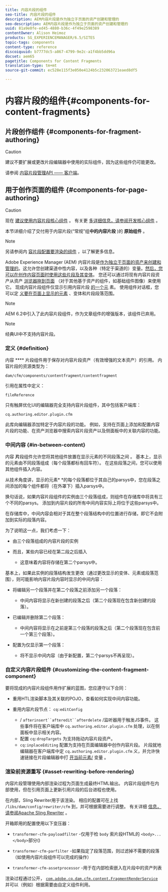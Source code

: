 ```yaml
---
title: 内容片段的组件
seo-title: 内容片段的组件
description: AEM内容片段是作为独立于页面的资产创建和管理的
seo-description: AEM内容片段是作为独立于页面的资产创建和管理的
uuid: 81a9e0fe-ed45-4880-b36c-4f49e2598389
contentOwner: Alison Heimoz
products: SG_EXPERIENCEMANAGER/6.5/SITES
topic-tags: components
content-type: reference
discoiquuid: b7777dc5-a867-4799-9e2c-a1f4bb5dd96a
docset: aem65
pagetitle: Components for Content Fragments
translation-type: tm+mt
source-git-commit: ec528e115f3e050e4124b5c232063721eaed8df5

---
```



# 内容片段的组件{#components-for-content-fragments}

## 片段创作组件 {#components-for-fragment-authoring}

>[!CAUTION]
>
>建议不要扩展或更改片段编辑器中使用的实际组件，因为这些组件仍可能更改。

请参阅 [内容片段管理API —— 客户端](/help/sites-developing/customizing-content-fragments.md#the-content-fragment-management-api-client-side)。

## 用于创作页面的组件 {#components-for-page-authoring}

>[!CAUTION]
>
>现在 [建议使用内容片段核心组件](https://helpx.adobe.com/experience-manager/core-components/using/content-fragment-component.html) 。 有关更 [多详细信息，请参阅开发核心组件](https://helpx.adobe.com/experience-manager/core-components/using/developing.html) 。
>
>本节详细介绍了交付用于内容片段(“常规”组&#x200B;**中的内容片段** )的 **原始组件** 。

>[!NOTE]
>
>另请参阅内 [容片段配置要渲染的组件](/help/sites-developing/content-fragments-config-components-rendering.md) ，以了解更多信息。

Adobe Experience Manager (AEM) 内容片段是[作为独立于页面的资产来创建和管理的](/help/assets/content-fragments.md)。这允许您创建渠道中性内容，以及各种（特定于渠道的）变量。[然后，您可以在创作内容页面时使用这些片段及其变体](/help/sites-authoring/content-fragments.md)。 您还可以通过将现有内容片段资产从资产 [浏览器拖到页面](/help/sites-authoring/content-fragments.md#adding-a-content-fragment-to-your-page) （对于其他基于资产的组件，如基础组件图像）来使用它。 现成内容片段组件仅显示引用内容片段 [的一个元](/help/assets/content-fragments.md#constituent-parts-of-a-content-fragment) 素。 使用组件对话框，您可以定 [义要在页面上显示的元素](/help/assets/content-fragments.md#constituent-parts-of-a-content-fragment) 、变体和片段段落范围。

>[!NOTE]
>
>AEM 6.2中引入了此内容片段组件，作为文章组件的增强版本，该组件已弃用。

>[!NOTE]
>
>经典UI中不支持内容片段。

### 定义 {#definition}

内容 **** 片段组件用于保存对内容片段资产（有效增强的文本资产）的引用。 内容片段的资源类型为：

`dam/cfm/components/contentfragment/contentfragment`

引用在属性中定义：

`fileReference`

只有触屏优化UI的编辑器完全支持内容片段组件，其中包括客户端库：

`cq.authoring.editor.plugin.cfm`

此库向编辑器添加特定于内容片段的功能。 例如，支持在页面上添加和配置内容片段的功能、在资产浏览器中搜索内容片段资产以及侧面板中的关联内容的功能。

### 中间内容 {#in-between-content}

内容 **片**&#x200B;段组件允许您将其他组件放置在显示元素的不同段落之间 [](/help/assets/content-fragments.md#constituent-parts-of-a-content-fragment)。 基本上，显示的元素由不同段落组成（每个段落都标有回车符）。 在这些段落之间，您可以使用其他组件插入内容。

从技术角度讲，显示的元素* *的每个段落都位于其自己的parsys中，您在段落之间添加的每个组件都将（在外罩下）插入parsys中。

换句话说，如果内容片段组件的实例由三个段落组成，则组件在存储库中将具有三个不同的parsys。 添加到内容片段的所有中间内容实际上将位于这些parsys中。

在存储库中，中间内容会相对于其在整个段落结构中的位置进行存储，即它不会附加到实际的段落内容。

为了说明这一点，我们考虑一下：

* 由三个段落组成的内容片段的实例
* 而且，某些内容已经在第二段之后插入

   * 这意味着内容将存储在第二个parsys中。

基本上，如果此实例的段落结构发生更改（通过更改显示的变体、元素或段落范围），则可能影响内容片段内容时显示的中间内容：

* 将编辑另一个段落并在第二个段落之前添加另一个段落：

   * 中间内容将显示在新创建的段落之后（第二个段落现在包含新创建的段落）。

* 已编辑并删除第二个段落：

   * 中间内容将显示在之前是第三个段落的段落之后（第二个段落现在包含前一个第三个段落）。

* 配置为仅显示第一个段落：

   * 将不显示中间内容（由于新配置，第二个parsys不再呈现）。

### 自定义内容片段组件 {#customizing-the-content-fragment-component}

要将现成的内容片段组件用作扩展的蓝图，您应遵守以下合同：

* 重用HTL渲染脚本及其关联的POJO，查看如何实现中间内容功能。
* 重用内容片段节点： `cq:editConfig`

   * / `afterinsert``afteredit``afterdelete` /监听器用于触发JS事件。 这些事件将在客户端库中 `cq.authoring.editor.plugin.cfm` 处理，以在侧面板中显示相关内容。
   * 配置 `cq:dropTargets` 为支持拖动内容片段资产。
   * `cq:inplaceEditing` 配置为支持在页面编辑器中创作内容片段。 片段就地编辑器在客户端库中定 `cq.authoring.editor.plugin.cfm` 义，并允许快速链接在片段编辑器中打 [开当前元素/](/help/assets/content-fragments.md#constituent-parts-of-a-content-fragment) 变量 [](/help/assets/content-fragments-variations.md)。

### 渲染前资源重写 {#asset-rewriting-before-rendering}

内容片段管理使用内部渲染过程为页面生成最终HTML输出。 内容片段组件在内部使用，但在引用页面上更新引用片段的后台进程也使用。

在内部，Sling Rewriter用于该渲染。 相应的配置可在上找 `/libs/dam/config/rewriter/cfm` 到，并可根据需要进行调整。 有关详细 [信息，请参阅Apache Sling Rewriter](https://sling.apache.org/documentation/bundles/output-rewriting-pipelines-org-apache-sling-rewriter.html) 。

开箱即用的配置使用以下变压器：

* `transformer-cfm-payloadfilter` -仅用于检 `body` 索片段HTML的 `<body>...</body>`部分()

* `transformer-cfm-parfilter` -如果指定了段落范围，则过滤掉不需要的段落（如使用内容片段组件可以完成的操作）
* `transformer-cfm-assetprocessor` -用于在内部检索嵌入在片段中的资产列表

渲染过程通过公开， [`com.adobe.cq.dam.cfm.content.FragmentRenderService`](https://helpx.adobe.com/experience-manager/6-5/sites/developing/using/reference-materials/javadoc/com/adobe/cq/dam/cfm/ContentFragment.html) 并可以（例如）根据需要由自定义组件利用。
